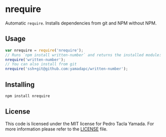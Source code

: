 nrequire
========
Automatic `require`. Installs dependencies from git and NPM without NPM.

## Usage
```javascript
var nrequire = require('nrequire');
// Runs `npm install written-number` and returns the installed module:
nrequire('written-number');
// You can also install from git
nrequire('ssh+git@github.com:yamadapc/written-number');
```

## Installing
```bash
npm install nrequire
```

## License
This code is licensed under the MIT license for Pedro Tacla Yamada. For more
information please refer to the [LICENSE](/LICENSE) file.

